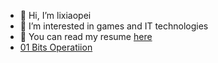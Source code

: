 - 👋 Hi, I’m lixiaopei
- 👀 I’m interested in games and IT technologies
- 🌱 You can read my resume [here](https://lixiaopei.github.io/lixiaopei)
- [01 Bits Operatiion](https://github.com/lixiaopei/lixiaopei/blob/gh-pages/cplusplus/01_BITS_OPERATION)
